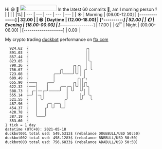 Hi :smiley: :wave: <img src="https://jojoee.jojoee.com/api/utcnow" width="120" height="20">
In the latest 60 commits :bug:, am I morning person ? 
| | | | |%|
| --- | --- | --- | --- | --- |
| :sunny: | Morning | (06.00-12.00] | [******--------------] | 32.00 |
| :satisfied: | Daytime | (12.00-18.00] | [**********----------] | 52.00 |
| :moon: | Evening | (18.00-00.00] | [***-----------------] | 17.00 |
| :sleeping: | Night | (00.00-06.00] | [--------------------] | 0.00 |

My crypto trading [duckbot](https://github.com/jojoee/duckbot) performance on [ftx.com](https://ftx.com/#a=13144711)
```
  924.62  ┤                          ╭╮
  891.03  ┤                          ││
  857.44  ┤                          ││
  823.85  ┤                          │╰╮
  790.26  ┤                    ╭╮╭╮  │ │
  756.67  ┤              ╭╮    ││││ ╭╯ ╰
  723.08  ┤           ╭──╯╰────╯╰╯│ │
  689.49  ┤           │          ╭╮╭╯╮
  655.90  ┤───╮    ╭──╯        ╭╮│││╭╮
  622.32  ┤───│    │     ╭──╭─╮│╰╯││╯╰╮
  588.73  ┤ ╭─│──╭─╯─────╯  │ ╰╯  ╰╯│ │
  555.14  ┼─╯ │─╮│          │     │╭╯ ╰╮
  521.55  ┤   │ ╰╯         ╭╯     ╰╯   ╰
  487.96  ┤   │    ╭─╮╭──╮ │
  454.37  ┤   │   ╭╯ ╰╯  ╰─╯
  420.78  ┤   │   │
  387.19  ┤   ╰───╯
  353.60  ┤
1 tick = 1 day
datetime (UTC+0): 2021-05-18
duckbot001 total usd: 549.5312$ (rebalance DOGEBULL/USD 50:50)
duckbot002 total usd: 498.1283$ (rebalance BNBBULL/USD 50:50)
duckbot003 total usd: 756.6833$ (rebalance ADABULL/USD 50:50)
```

